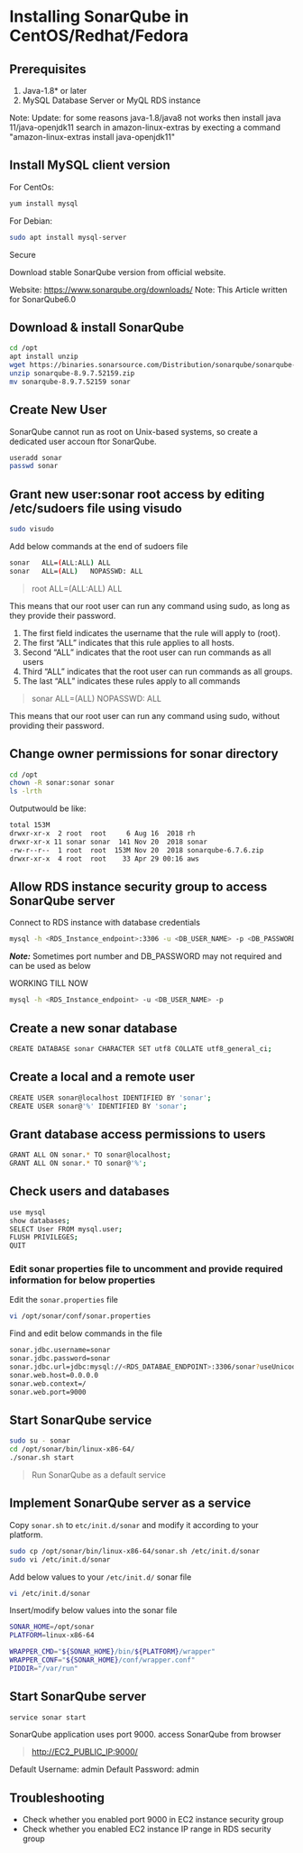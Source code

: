 # Installing SonarQube in CentOS/Redhat/Fedora

## Prerequisites

1. Java-1.8* or later
2. MySQL Database Server or MyQL RDS instance

Note:
Update: for some reasons java-1.8/java8 not works then install java 11/java-openjdk11
search in amazon-linux-extras by execting a command "amazon-linux-extras install java-openjdk11"

## Install MySQL client version

For CentOs:

```sh
yum install mysql
```

For Debian:

```sh
sudo apt install mysql-server
```

Secure

Download stable SonarQube version from official website.

Website: <https://www.sonarqube.org/downloads/>
Note: This Article written for SonarQube6.0

## Download & install SonarQube

```sh
cd /opt
apt install unzip
wget https://binaries.sonarsource.com/Distribution/sonarqube/sonarqube-8.9.7.52159.zip
unzip sonarqube-8.9.7.52159.zip
mv sonarqube-8.9.7.52159 sonar
```

## Create New User

SonarQube cannot run as root on Unix-based systems, so create a dedicated user accoun ftor SonarQube.

```sh
useradd sonar
passwd sonar
```

## Grant new user:sonar root access by editing /etc/sudoers file using visudo

```sh
sudo visudo
```

Add below commands at the end of sudoers file

```sh
sonar   ALL=(ALL:ALL) ALL
sonar   ALL=(ALL)   NOPASSWD: ALL
```

> root   ALL=(ALL:ALL) ALL

This means that our root user can run any command using sudo, as long as they provide their password.

1. The first field indicates the username that the rule will apply to (root).
2. The first “ALL” indicates that this rule applies to all hosts.
3. Second “ALL” indicates that the root user can run commands as all users
4. Third “ALL” indicates that the root user can run commands as all groups.
5. The last “ALL” indicates these rules apply to all commands

> sonar ALL=(ALL)  NOPASSWD: ALL

This means that our root user can run any command using sudo, without providing their password.

## Change owner permissions for sonar directory

```sh
cd /opt
chown -R sonar:sonar sonar
ls -lrth
```

Outputwould be like:

```sh
total 153M
drwxr-xr-x  2 root  root     6 Aug 16  2018 rh
drwxr-xr-x 11 sonar sonar  141 Nov 20  2018 sonar
-rw-r--r--  1 root  root  153M Nov 20  2018 sonarqube-6.7.6.zip
drwxr-xr-x  4 root  root    33 Apr 29 00:16 aws
```

## Allow RDS instance security group to access SonarQube server

Connect to RDS instance with database credentials

```sh
mysql -h <RDS_Instance_endpoint>:3306 -u <DB_USER_NAME> -p <DB_PASSWORD>
```

***Note:*** Sometimes port number and DB_PASSWORD may not required and can be used as below

WORKING TILL NOW

```sh
mysql -h <RDS_Instance_endpoint> -u <DB_USER_NAME> -p
```

## Create a new sonar database

```sh
CREATE DATABASE sonar CHARACTER SET utf8 COLLATE utf8_general_ci;
```

## Create a local and a remote user

```sh
CREATE USER sonar@localhost IDENTIFIED BY 'sonar';
CREATE USER sonar@'%' IDENTIFIED BY 'sonar';
```

## Grant database access permissions to users

```sh
GRANT ALL ON sonar.* TO sonar@localhost;
GRANT ALL ON sonar.* TO sonar@'%';
```

## Check users and databases

```sh
use mysql
show databases;
SELECT User FROM mysql.user;
FLUSH PRIVILEGES;
QUIT
```

### Edit sonar properties file to uncomment and provide required information for below properties

Edit the `sonar.properties` file

```sh
vi /opt/sonar/conf/sonar.properties
```

Find and edit below commands in the file

```sh
sonar.jdbc.username=sonar
sonar.jdbc.password=sonar
sonar.jdbc.url=jdbc:mysql://<RDS_DATABAE_ENDPOINT>:3306/sonar?useUnicode=true&characterEncoding=utf8&rewriteBatchedStatements=true&useConfigs=maxPerformance&useSSL=false
sonar.web.host=0.0.0.0
sonar.web.context=/
sonar.web.port=9000
```

## Start SonarQube service

```sh
sudo su - sonar
cd /opt/sonar/bin/linux-x86-64/
./sonar.sh start
```

> Run SonarQube as a default service

## Implement SonarQube server as a service

Copy `sonar.sh` to `etc/init.d/sonar` and modify it according to your platform.

```sh
sudo cp /opt/sonar/bin/linux-x86-64/sonar.sh /etc/init.d/sonar
sudo vi /etc/init.d/sonar
```

Add below values to your `/etc/init.d/` sonar file

```sh
vi /etc/init.d/sonar
```

Insert/modify below values into the sonar file

```sh
SONAR_HOME=/opt/sonar
PLATFORM=linux-x86-64

WRAPPER_CMD="${SONAR_HOME}/bin/${PLATFORM}/wrapper"
WRAPPER_CONF="${SONAR_HOME}/conf/wrapper.conf"
PIDDIR="/var/run"
```

## Start SonarQube server

```sh
service sonar start
```

SonarQube application uses port 9000. access SonarQube from browser

> <http://EC2_PUBLIC_IP:9000/>

Default Username: admin
Default Password: admin

## Troubleshooting

* Check whether you enabled port 9000 in EC2 instance security group
* Check whether you enabled EC2 instance IP range in RDS security group
